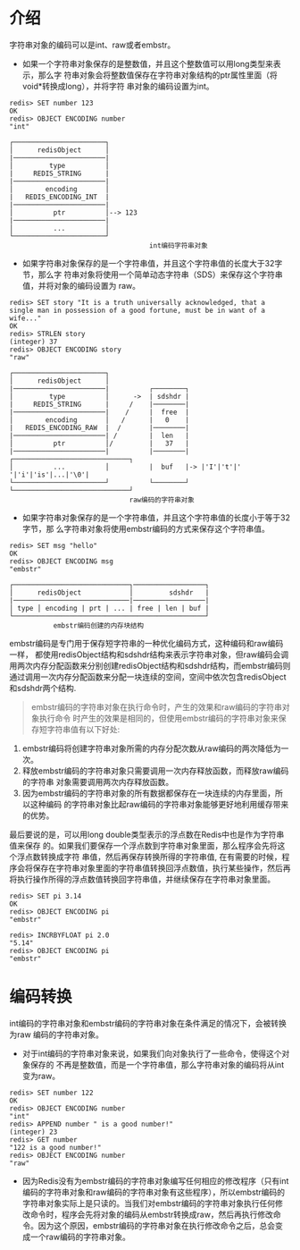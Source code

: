# 介绍
字符串对象的编码可以是int、raw或者embstr。
* 如果一个字符串对象保存的是整数值，并且这个整数值可以用long类型来表示，那么字
符串对象会将整数值保存在字符串对象结构的ptr属性里面（将void*转换成long），并将字符
串对象的编码设置为int。

```shell
redis> SET number 123
OK
redis> OBJECT ENCODING number
"int"
```

```
┌───────────────────────┐
│      redisObject      │
|───────────────────────|
│         type          │
|     REDIS_STRING      |
|───────────────────────|
│        encoding       │
|   REDIS_ENCODING_INT  |
|───────────────────────|
│          ptr          │--> 123
|───────────────────────|
│          ...          │
└───────────────────────┘
                                   int编码字符串对象
```

* 如果字符串对象保存的是一个字符串值，并且这个字符串值的长度大于32字节，那么字
符串对象将使用一个简单动态字符串（SDS）来保存这个字符串值，并将对象的编码设置为
raw。

```shell
redis> SET story "It is a truth universally acknowledged, that a single man in possession of a good fortune, must be in want of a wife..."
OK
redis> STRLEN story
(integer) 37
redis> OBJECT ENCODING story
"raw"
```

```
┌───────────────────────┐
│      redisObject      │
|───────────────────────|          ┌────────┐
│         type          │      ->  | sdshdr |
|     REDIS_STRING      |     /    |────────|
|───────────────────────|    /     |  free  |
│        encoding       │   /      |   0    |
|   REDIS_ENCODING_RAW  |  /       |────────|
|───────────────────────| /        |  len   |
│          ptr          │/         |   37   |
|───────────────────────|          |────────|   ┌─────────────────────────────┐
│          ...          │          |  buf   |-> |'I'|'t'|' '|'i'|'is'|...|'\0'|
└───────────────────────┘          └────────┘   └─────────────────────────────┘
                              raw编码的字符串对象
```

* 如果字符串对象保存的是一个字符串值，并且这个字符串值的长度小于等于32字节，那
么字符串对象将使用embstr编码的方式来保存这个字符串值。

```shell
redis> SET msg "hello"
OK
redis> OBJECT ENCODING msg
"embstr"
```

```
┌─────────────────────────────┐──────────────────┐
│      redisObject            │         sdshdr   |
|─────────────────────────────|──────────────────|
│ type │ encoding | prt | ... | free | len | buf |
└────────────────────────────────────────────────┘   
           embstr编码创建的内存块结构
```

embstr编码是专门用于保存短字符串的一种优化编码方式，这种编码和raw编码一样，
都使用redisObject结构和sdshdr结构来表示字符串对象，但raw编码会调用两次内存分配函数来分别创建redisObject结构和sdshdr结构，而embstr编码则通过调用一次内存分配函数来分配一块连续的空间，空间中依次包含redisObject和sdshdr两个结构.

> embstr编码的字符串对象在执行命令时，产生的效果和raw编码的字符串对象执行命令
时产生的效果是相同的，但使用embstr编码的字符串对象来保存短字符串值有以下好处:
1. embstr编码将创建字符串对象所需的内存分配次数从raw编码的两次降低为一次。
2. 释放embstr编码的字符串对象只需要调用一次内存释放函数，而释放raw编码的字符串
对象需要调用两次内存释放函数。
3. 因为embstr编码的字符串对象的所有数据都保存在一块连续的内存里面，所以这种编码
的字符串对象比起raw编码的字符串对象能够更好地利用缓存带来的优势。

最后要说的是，可以用long double类型表示的浮点数在Redis中也是作为字符串值来保存
的。如果我们要保存一个浮点数到字符串对象里面，那么程序会先将这个浮点数转换成字符
串值，然后再保存转换所得的字符串值, 在有需要的时候，程序会将保存在字符串对象里面的字符串值转换回浮点数值，执行某些操作，然后再将执行操作所得的浮点数值转换回字符串值，并继续保存在字符串对象里面。

``` shell
redis> SET pi 3.14
OK
redis> OBJECT ENCODING pi
"embstr"

redis> INCRBYFLOAT pi 2.0
"5.14"
redis> OBJECT ENCODING pi
"embstr"
```

# 编码转换
int编码的字符串对象和embstr编码的字符串对象在条件满足的情况下，会被转换为raw
编码的字符串对象。    
* 对于int编码的字符串对象来说，如果我们向对象执行了一些命令，使得这个对象保存的
不再是整数值，而是一个字符串值，那么字符串对象的编码将从int变为raw。

```shell
redis> SET number 122
OK
redis> OBJECT ENCODING number
"int"
redis> APPEND number " is a good number!"
(integer) 23
redis> GET number
"122 is a good number!"
redis> OBJECT ENCODING number
"raw"
```

* 因为Redis没有为embstr编码的字符串对象编写任何相应的修改程序（只有int编码的字符串对象和raw编码的字符串对象有这些程序），所以embstr编码的字符串对象实际上是只读的。当我们对embstr编码的字符串对象执行任何修改命令时，程序会先将对象的编码从embstr转换成raw，然后再执行修改命令。因为这个原因，embstr编码的字符串对象在执行修改命令之后，总会变成一个raw编码的字符串对象。